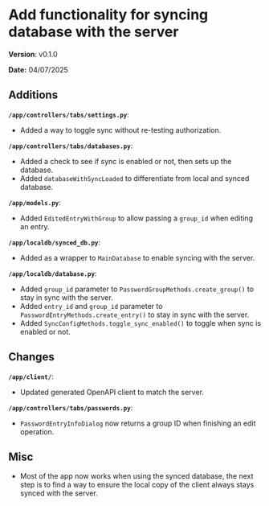 # Add functionality for syncing database with the server

**Version**: v0.1.0

**Date:** 04/07/2025

## Additions

**`/app/controllers/tabs/settings.py`**:

* Added a way to toggle sync without re-testing authorization.

**`/app/controllers/tabs/databases.py`**:

* Added a check to see if sync is enabled or not, then sets up the database.
* Added `databaseWithSyncLoaded` to differentiate from local and synced database.

**`/app/models.py`**:

* Added `EditedEntryWithGroup` to allow passing a `group_id` when editing an entry.

**`/app/localdb/synced_db.py`**:

* Added as a wrapper to `MainDatabase` to enable syncing with the server.

**`/app/localdb/database.py`**:

* Added `group_id` parameter to `PasswordGroupMethods.create_group()` to stay in sync with the server.
* Added `entry_id` and `group_id` parameter to `PasswordEntryMethods.create_entry()` to stay in sync with the server.
* Added `SyncConfigMethods.toggle_sync_enabled()` to toggle when sync is enabled or not.

## Changes

**`/app/client/`**:

* Updated generated OpenAPI client to match the server.

**`/app/controllers/tabs/passwords.py`**:

* `PasswordEntryInfoDialog` now returns a group ID when finishing an edit operation.

## Misc

* Most of the app now works when using the synced database, the next step is to find a way to ensure
  the local copy of the client always stays synced with the server.
